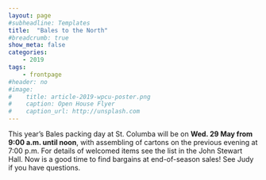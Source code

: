 ```yaml
---
layout: page
#subheadline: Templates
title:  "Bales to the North"
#breadcrumb: true
show_meta: false
categories:
    - 2019
tags:
    - frontpage
#header: no
#image:
#    title: article-2019-wpcu-poster.png
#    caption: Open House Flyer
#    caption_url: http://unsplash.com
---
```

This year’s Bales packing day at St. Columba will be on <b>Wed. 29 May from 9:00 a.m. until noon</b>, with assembling of cartons on the previous evening at 7:00 p.m.  For details of welcomed items see the list in the John Stewart Hall.  Now is a good time to find bargains at end-of-season sales! See Judy if you have questions.
